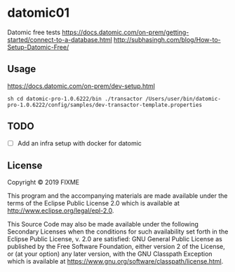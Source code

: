 # datomic01
Datomic free tests
https://docs.datomic.com/on-prem/getting-started/connect-to-a-database.html
http://subhasingh.com/blog/How-to-Setup-Datomic-Free/



## Usage
https://docs.datomic.com/on-prem/dev-setup.html

``sh
cd datomic-pro-1.0.6222/bin
./transactor /Users/user/bin/datomic-pro-1.0.6222/config/samples/dev-transactor-template.properties
``
## TODO
- [ ] Add an infra setup with docker for datomic 

## License

Copyright © 2019 FIXME

This program and the accompanying materials are made available under the
terms of the Eclipse Public License 2.0 which is available at
http://www.eclipse.org/legal/epl-2.0.

This Source Code may also be made available under the following Secondary
Licenses when the conditions for such availability set forth in the Eclipse
Public License, v. 2.0 are satisfied: GNU General Public License as published by
the Free Software Foundation, either version 2 of the License, or (at your
option) any later version, with the GNU Classpath Exception which is available
at https://www.gnu.org/software/classpath/license.html.
